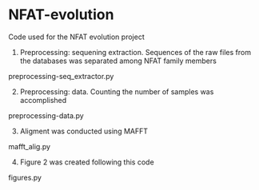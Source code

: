 # NFAT-evolution

Code used for the NFAT evolution project

1. Preprocessing: sequening extraction. Sequences of the raw files from the databases was separated among NFAT family members

preprocessing-seq_extractor.py


2. Preprocessing: data. Counting the number of samples was accomplished

preprocessing-data.py


3. Aligment was conducted using MAFFT

mafft_alig.py


4. Figure 2 was created following this code

figures.py
